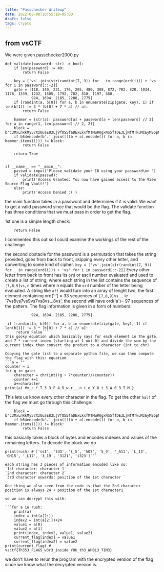 ```yaml
---
title: "Passchecker Writeup"
date: 2022-08-08T10:55:18-05:00
draft: false
tags: crypto
---
```

## from vsCTF

We were given passchecker2000.py
```
def validate(password: str) -> bool:
    if len(password) != 49:
        return False

    key = ['vs'.join(str(randint(7, 9)) for _ in range(ord(i))) + 'vs' for i in password[::-2]]
    gate = [118, 140, 231, 176, 205, 480, 308, 872, 702, 820, 1034, 1176, 1339, 1232, 1605, 1792, 782, 810, 1197, 880,
            924, 1694, 2185, 2208, 2775]
    if [randint(a, b[0]) for a, b in enumerate(zip(gate, key), 1) if len(b[1]) != 3 * (b[0] + 7 * a) // a]:
        return False

    hammer = {str(a): password[a] + password[a + len(password) // 2] for a in range(1, len(password) // 2, 2)}
    block = b'c3MxLnRkMy57XzUuaE83LjVfOS5faDExLkxfMTMuR0gxNS5fTDE3LjNfMTkuMzEyMS5pMzIz'
    if b64encode(b'.'.join([((b + a).encode()) for a, b in hammer.items()])) != block:
        return False

    return True


if __name__ == "__main__":
    passwd = input('Please validate your ID using your password\n> ')
    if validate(passwd):
        print('Access Granted: You now have gained access to the View Source Flag Vault!')
    else:
        print('Access Denied :(')
```


the main function takes in a password and determines if it is valid. We want to get a valid password since that would be the flag.
The validate function has three conditions that we must pass in order to get the flag.

1st one is a simple length check:
```if len(password) != 49:
    return False
```
I commented this out so I could examine the workings of the rest of the challenge

the second obstacle for the password is a permutation that takes the string provided, goes from back to front, skipping every other letter, and converting to some kind of cipher.
```key = ['vs'.join(str(randint(7, 9)) for _ in range(ord(i))) + 'vs' for i in password[::-2]]```
Every other letter from back to front has its `ord` or ascii number evaluated and used to create a list of string, where each string in the list contains the sequence of `[7,8,9]vs`, `n` times where n equals the `ord` number of the letter being evaluated.
A string like `a!!` would turn into an array of lenght two, the first element containing ord('!') = 33 sequences of `[7,8,9]vs` ... ie `7vs8vs7vs9vs7vs8vs...8vs', the second will have ord('a')= 97 sequences of the pattern.
The flag information is given in a form of numbers:
```gate = [118, 140, 231, 176, 205, 480, 308, 872, 702, 820, 1034, 1176, 1339, 1232, 1605, 1792, 782, 810, 1197, 880,
            924, 1694, 2185, 2208, 2775]

 if [randint(a, b[0]) for a, b in enumerate(zip(gate, key), 1) if len(b[1]) != 3 * (b[0] + 7 * a) // a]:
     return False```
this gooky equation which basically says for each element in the gate, add 7 * current index (starting at 1 not 0) and divide the sum by the current index then convert the product to a character (int to chr)

Copying the gate list to a separate python file, we can then compute the flag with this: equation
```a = ""
counter = 1
for g in gate:
    character = chr(int((g + 7*counter)//counter))
    counter +=1
    a+=character
print(a) #v_c_f_T_3_3_F_4_5_w_r___n_i_e_Y_U_t_3_W_0_3_T_M_}
```

This lets us know every other character in the flag. To get the other `half` of the flag we must go through this challenge:

```hammer = {str(a): password[a] + password[a + len(password) // 2] for a in range(1, len(password) // 2, 2)}
    block = b'c3MxLnRkMy57XzUuaE83LjVfOS5faDExLkxfMTMuR0gxNS5fTDE3LjNfMTkuMzEyMS5pMzIz'
    if b64encode(b'.'.join([((b + a).encode()) for a, b in hammer.items()])) != block:
        return False
```
this basically takes a block of bytes and encodes indexes and values of the remaining letters. To decode the block we do
```rush = [a.decode() for a in b64decode(b'c3MxLnRkMy57XzUuaE83LjVfOS5faDExLkxfMTMuR0gxNS5fTDE3LjNfMTkuMzEyMS5pMzIz').split(b'.')]
print(rush) # ['ss1', 'td3', '{_5', 'hO7', '5_9', '_h11', 'L_13', 'GH15', '_L17', '3_19', '3121', 'i323']```

each string has 3 pieces of information encoded like so:
`1st character: character 1`
`2nd character: character 2`
`3rd character onwards: position of the 1st character `

One thing we also seee from the code is that the 2nd character position is always 24 + position of the 1st character1

so we can decrypt this with: 

```for a in rush:
    print(a)
    index = int(a[2:])
    index2 = int(a[2:])+24
    value1 = a[0]
    value2 = a[1]
    print(index, index2, value1, value2)
    current_flag[index] = value1
    current_flag[index2] = value2
print(current_flag) # vsctf{Th353_FL4G5_w3r3_inside_YOU_th3_WH0L3_T1M3}
```
we don't have to rerun the program with the encrypted version of the flag since we know what the decyrpted version is.

